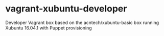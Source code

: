 # vagrant-xubuntu-developer
Developer Vagrant box based on the acntech/xubuntu-basic box running Xubuntu 16.04.1 with Puppet provisioning
